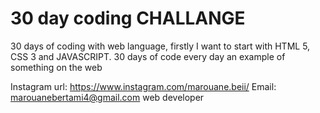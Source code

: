 # 30 day coding CHALLANGE
30 days of coding with web language, firstly I want to start with HTML 5, CSS 3 and JAVASCRIPT.
30 days of code every day an example of something on the web


Instagram url: https://www.instagram.com/marouane.beii/
Email: marouanebertami4@gmail.com
web developer
